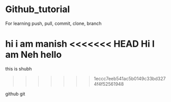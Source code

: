 # Github_tutorial
For learning push, pull, commit, clone, branch

hi i am manish
<<<<<<< HEAD
Hi I am Neh
hello
=======
this is shubh 
>>>>>>> 1eccc7eeb541ac5b0149c33bd3274f4f52561948


github
git